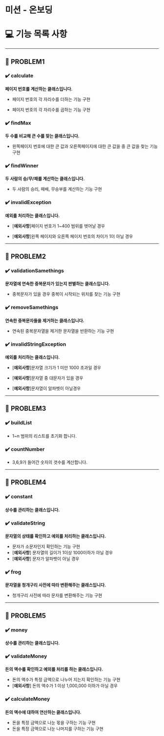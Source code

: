 # 미션 - 온보딩

# 💻 기능 목록 사항
<hr>

## 🌟 PROBLEM1
###
### ✔️ calculate
**페이지 번호를 계산하는 클래스입니다.**


-  페이지 번호의 각 자리수를 더하는 기능 구현

-  페이지 번호의 각 자리수를 곱하는 기능 구현

###
### ✔️ findMax
**두 수를 비교해 큰 수를 찾는 클래스입니다.**

-  왼쪽페이지 번호에 대한 큰 값과 오른쪽페이지에 대한 큰 값을 중 큰 값을 찾는 기능 구현

###
### ✔️ findWinner
**두 사람의 승/무/패를 계산하는 클래스입니다.**

-  두 사람의 승리, 패배, 무승부를 계산하는 기능 구현

###
### ✔️ invalidException
**예외를 처리하는 클래스입니다.**

-  [**예외사항**]페이지 번호가 1~400 범위를 벗어날 경우

-  [**예외사항**]왼쪽 페이지와 오른쪽 페이지 번호의 차이가  1이 아닐 경우



<hr>

## 🌟 PROBLEM2
###
### ✔️ validationSamethings
**문자열에 연속한 중복문자가 있는지 판별하는 클래스입니다.**

-  중복문자가 있을 경우 중복이 시작되는 위치를 찾는 기능 구현


###
### ✔️ removeSamethings
**연속한 중복문자들을 제거하는 클래스입니다.**

-  연속된 중복문자열을 제거한 문자열을 반환하는 기능 구현


###
### ✔️ invalidStringException
**예외를 처리하는 클래스입니다.**

-  [**예외사항**]문자열 크기가 1 미만 1000 초과일 경우

-  [**예외사항**]문자열 중 대문자가 있을 경우

-  [**예외사항**]문자열이 알파벳이 아닐경우


<hr>

## 🌟 PROBLEM3
###
### ✔️ buildList

-  1~n 범위의 리스트를 초기화 합니다.

###
### ✔️ countNumber

-  3,6,9가 들어간 숫자의 갯수를 계산합니다.

<hr>

## 🌟 PROBLEM4
###
### ✔️ constant
**상수를 관리하는 클래스입니다.**


###
### ✔️ validateString
**문자열의 상태를 확인하고 예외를 처리하는 클래스입니다.**
-  문자가 소문자인지 확인하는 기능 구현
- [**예외사항**] 문자열의 길이가 1이상 1000이하가 아닐 경우
- [**예외사항**] 문자가 알파벳이 아닐 경우

###
### ✔️ frog
**문자열을 청개구리 사전에 따라 변환해주는 클래스입니다.**

- 청개구리 사전에 따라 문자를 변환해주는 기능 구현

<hr>

## 🌟 PROBLEM5
###
### ✔️ money
**상수를 관리하는 클래스입니다.**


###
### ✔️ validateMoney
**돈의 액수를 확인하고 예외를 처리를 하는 클래스입니다.**
-  돈의 액수가 특정 금액으로 나누어 지는지 확인하는 기능 구현
- [**예외사항**] 돈의 액수가 1 이상 1,000,000 이하가 아닐 경우

###
### ✔️ calculateMoney
**돈의 액수에 대하여 연산하는 클래스입니다.**

- 돈을 특정 금액으로 나눈 몫을 구하는 기능 구현
- 돈을 특정 금액으로 나눈 나머지를 구하는 기능 구현